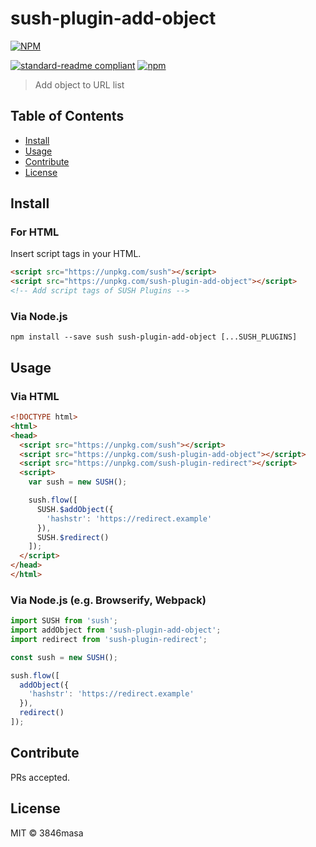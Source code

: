 # sush-plugin-add-object

[![NPM](https://nodei.co/npm/sush-plugin-add-object.png?compact=true)](https://nodei.co/npm/sush-plugin-add-object/)

[![standard-readme compliant](https://img.shields.io/badge/standard--readme-OK-green.svg?style=flat-square)](https://github.com/RichardLitt/standard-readme)
[![npm](https://img.shields.io/npm/v/sush-plugin-add-object.svg?style=flat-square)](https://www.npmjs.com/package/sush-plugin-add-object)

> Add object to URL list

## Table of Contents

- [Install](#install)
- [Usage](#usage)
- [Contribute](#contribute)
- [License](#license)

## Install

### For HTML

Insert script tags in your HTML.
```html
<script src="https://unpkg.com/sush"></script>
<script src="https://unpkg.com/sush-plugin-add-object"></script>
<!-- Add script tags of SUSH Plugins -->
```

### Via Node.js
```
npm install --save sush sush-plugin-add-object [...SUSH_PLUGINS]
```

## Usage

### Via HTML

```html
<!DOCTYPE html>
<html>
<head>
  <script src="https://unpkg.com/sush"></script>
  <script src="https://unpkg.com/sush-plugin-add-object"></script>
  <script src="https://unpkg.com/sush-plugin-redirect"></script>
  <script>
    var sush = new SUSH();

    sush.flow([
      SUSH.$addObject({
        'hashstr': 'https://redirect.example'
      }),
      SUSH.$redirect()
    ]);
  </script>
</head>
</html>
```

### Via Node.js (e.g. Browserify, Webpack)

```js
import SUSH from 'sush';
import addObject from 'sush-plugin-add-object';
import redirect from 'sush-plugin-redirect';

const sush = new SUSH();

sush.flow([
  addObject({
    'hashstr': 'https://redirect.example'
  }),
  redirect()
]);
```

## Contribute

PRs accepted.

## License

MIT © 3846masa
